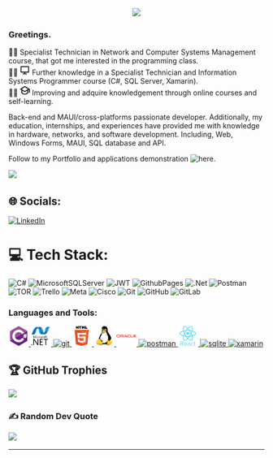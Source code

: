 <p align="center">
  <img src="https://media1.tenor.com/m/zn8iyusePtgAAAAd/joy.gif">
</p>

### Greetings. <br/>
<!--
**Brunha/brunha** is a ✨ _special_ ✨ repository because its `README.md` (this file) appears on your GitHub profile.

Here are some ideas to get you started:

- 🔭 I’m currently working on ...
- 🌱 I’m currently learning ...
- 👯 I’m looking to collaborate on ...
- 🤔 I’m looking for help with ...
- 💬 Ask me about ...
- 📫 How to reach me: ...
- 😄 Pronouns: ...
- ⚡ Fun fact: ...
-->

:technologist: Specialist Technician in Network and Computer Systems Management course, that got me interested in the programming class. </br>
:man_technologist:
<img src="https://raw.githubusercontent.com/Brunha/Portfolio/5d5873be0ee5ebb37c28850c76c68166546fcdae/icons/computer-line.svg" height="20" width="20" /> Further knowledge in a Specialist Technician and Information Systems Programmer course (C#, SQL Server, Xamarin). </br>
:man_student:
<img src="https://raw.githubusercontent.com/Brunha/Portfolio/5d5873be0ee5ebb37c28850c76c68166546fcdae/icons/graduation-cap-line.svg" height="20" width="20" /> Improving and adquire knowledgement through online courses and self-learning. </br>


  Back-end and MAUI/cross-platforms passionate developer. 
  Additionally, my education, internships, and experiences have provided me with knowledge in hardware, networks, and software development. Including, Web, Windows Forms, MAUI, SQL database and API. </br>

Follow to my Portfolio and applications demonstration ![here](https://github.com/Brunha/Portfolio).

<!--
<p align="center"> <img src="https://komarev.com/ghpvc/?username=brunha&label=Profile%20views&color=0e75b6&style=flat" alt="brunha" /> </p>
-->
[![](https://visitcount.itsvg.in/api?id=brunha&icon=5&color=12)](https://visitcount.itsvg.in)

<!--
<h3 align="left">Connect with me: </h3>
<p align="left">
<a href="https://linkedin.com/in/brunomourinha" target="blank"><img align="center" src="https://raw.githubusercontent.com/rahuldkjain/github-profile-readme-generator/master/src/images/icons/Social/linked-in-alt.svg" alt="brunomourinha" height="30" width="40" /></a>
</p>
-->

## 🌐 Socials:
[![LinkedIn](https://img.shields.io/badge/LinkedIn-%230077B5.svg?logo=linkedin&logoColor=white)](https://pt.linkedin.com/in/bruno-mourinha-745690173?trk=public_profile_samename-profile)

# 💻 Tech Stack:
![C#](https://img.shields.io/badge/c%23-%23239120.svg?style=plastic&logo=csharp&logoColor=white) ![MicrosoftSQLServer](https://img.shields.io/badge/Microsoft%20SQL%20Server-CC2927?style=plastic&logo=microsoft%20sql%20server&logoColor=white) ![JWT](https://img.shields.io/badge/JWT-black?style=plastic&logo=JSON%20web%20tokens) ![GithubPages](https://img.shields.io/badge/github%20pages-121013?style=plastic&logo=github&logoColor=white) ![.Net](https://img.shields.io/badge/.NET-5C2D91?style=plastic&logo=.net&logoColor=white) ![Postman](https://img.shields.io/badge/Postman-FF6C37?style=plastic&logo=postman&logoColor=white) ![TOR](https://img.shields.io/badge/tor-%237E4798.svg?style=plastic&logo=tor-project&logoColor=white) ![Trello](https://img.shields.io/badge/Trello-%23026AA7.svg?style=plastic&logo=Trello&logoColor=white) ![Meta](https://img.shields.io/badge/Meta-%230467DF.svg?style=plastic&logo=Meta&logoColor=white) ![Cisco](https://img.shields.io/badge/cisco-%23049fd9.svg?style=plastic&logo=cisco&logoColor=black) ![Git](https://img.shields.io/badge/git-%23F05033.svg?style=plastic&logo=git&logoColor=white) ![GitHub](https://img.shields.io/badge/github-%23121011.svg?style=plastic&logo=github&logoColor=white) ![GitLab](https://img.shields.io/badge/gitlab-%23181717.svg?style=plastic&logo=gitlab&logoColor=white)



<h3 align="left">Languages and Tools:</h3>
<p align="left"> <a href="https://www.w3schools.com/cs/" target="_blank" rel="noreferrer"> <img src="https://raw.githubusercontent.com/devicons/devicon/master/icons/csharp/csharp-original.svg" alt="csharp" width="40" height="40"/> </a> <a href="https://dotnet.microsoft.com/" target="_blank" rel="noreferrer"> <img src="https://raw.githubusercontent.com/devicons/devicon/master/icons/dot-net/dot-net-original-wordmark.svg" alt="dotnet" width="40" height="40"/> </a> <a href="https://git-scm.com/" target="_blank" rel="noreferrer"> <img src="https://www.vectorlogo.zone/logos/git-scm/git-scm-icon.svg" alt="git" width="40" height="40"/> </a> <a href="https://www.w3.org/html/" target="_blank" rel="noreferrer"> <img src="https://raw.githubusercontent.com/devicons/devicon/master/icons/html5/html5-original-wordmark.svg" alt="html5" width="40" height="40"/> </a> <a href="https://www.linux.org/" target="_blank" rel="noreferrer"> <img src="https://raw.githubusercontent.com/devicons/devicon/master/icons/linux/linux-original.svg" alt="linux" width="40" height="40"/> </a> <a href="https://www.oracle.com/" target="_blank" rel="noreferrer"> <img src="https://raw.githubusercontent.com/devicons/devicon/master/icons/oracle/oracle-original.svg" alt="oracle" width="40" height="40"/> </a> <a href="https://postman.com" target="_blank" rel="noreferrer"> <img src="https://www.vectorlogo.zone/logos/getpostman/getpostman-icon.svg" alt="postman" width="40" height="40"/> </a> <a href="https://reactjs.org/" target="_blank" rel="noreferrer"> <img src="https://raw.githubusercontent.com/devicons/devicon/master/icons/react/react-original-wordmark.svg" alt="react" width="40" height="40"/> </a> <a href="https://www.sqlite.org/" target="_blank" rel="noreferrer"> <img src="https://www.vectorlogo.zone/logos/sqlite/sqlite-icon.svg" alt="sqlite" width="40" height="40"/> </a> <a href="https://dotnet.microsoft.com/apps/xamarin" target="_blank" rel="noreferrer"> <img src="https://raw.githubusercontent.com/detain/svg-logos/780f25886640cef088af994181646db2f6b1a3f8/svg/xamarin.svg" alt="xamarin" width="40" height="40"/> </a> </p>

<!--
# 📊 GitHub Stats:
![](https://github-readme-stats.vercel.app/api?username=brunha&theme=catppuccin_latte&hide_border=true&include_all_commits=true&count_private=true)<br/>
![](https://github-readme-streak-stats.herokuapp.com/?user=brunha&theme=catppuccin_latte&hide_border=true)<br/>
![](https://github-readme-stats.vercel.app/api/top-langs/?username=brunha&theme=catppuccin_latte&hide_border=true&include_all_commits=true&count_private=true&layout=compact)
-->

<!--
<p><img align="left" src="https://github-readme-stats.vercel.app/api/top-langs?username=brunha&show_icons=true&locale=en&layout=compact" alt="brunha" /></p>

<p>&nbsp;<img align="center" src="https://github-readme-stats.vercel.app/api?username=brunha&show_icons=true&locale=en" alt="brunha" /></p>

<p><img align="center" src="https://github-readme-streak-stats.herokuapp.com/?user=brunha&" alt="brunha" /></p> -->

## 🏆 GitHub Trophies
<!--
<p align="left"> <a href="https://github.com/ryo-ma/github-profile-trophy"><img src="https://github-profile-trophy.vercel.app/?username=brunha" alt="brunha" /></a> </p>
-->

![](https://github-profile-trophy.vercel.app/?username=brunha&theme=default&no-frame=false&no-bg=true&margin-w=4)

### ✍️ Random Dev Quote
![](https://quotes-github-readme.vercel.app/api?type=horizontal&theme=dark)

---

<!-- Proudly created with GPRM ( https://gprm.itsvg.in ) -->

